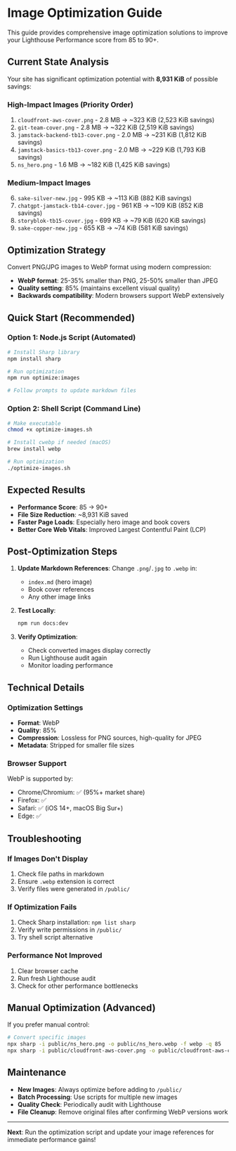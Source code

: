 # Image Optimization Guide

This guide provides comprehensive image optimization solutions to improve your Lighthouse Performance score from 85 to 90+.

## Current State Analysis

Your site has significant optimization potential with **8,931 KiB** of possible savings:

### High-Impact Images (Priority Order)
1. `cloudfront-aws-cover.png` - 2.8 MB → ~323 KiB (2,523 KiB savings)
2. `git-team-cover.png` - 2.8 MB → ~322 KiB (2,519 KiB savings)
3. `jamstack-backend-tb13-cover.png` - 2.0 MB → ~231 KiB (1,812 KiB savings)
4. `jamstack-basics-tb13-cover.png` - 2.0 MB → ~229 KiB (1,793 KiB savings)
5. `ns_hero.png` - 1.6 MB → ~182 KiB (1,425 KiB savings)

### Medium-Impact Images
6. `sake-silver-new.jpg` - 995 KB → ~113 KiB (882 KiB savings)
7. `chatgpt-jamstack-tb14-cover.jpg` - 961 KB → ~109 KiB (852 KiB savings)
8. `storyblok-tb15-cover.jpg` - 699 KB → ~79 KiB (620 KiB savings)
9. `sake-copper-new.jpg` - 655 KB → ~74 KiB (581 KiB savings)

## Optimization Strategy

Convert PNG/JPG images to WebP format using modern compression:
- **WebP format**: 25-35% smaller than PNG, 25-50% smaller than JPEG
- **Quality setting**: 85% (maintains excellent visual quality)
- **Backwards compatibility**: Modern browsers support WebP extensively

## Quick Start (Recommended)

### Option 1: Node.js Script (Automated)
```bash
# Install Sharp library
npm install sharp

# Run optimization
npm run optimize:images

# Follow prompts to update markdown files
```

### Option 2: Shell Script (Command Line)
```bash
# Make executable
chmod +x optimize-images.sh

# Install cwebp if needed (macOS)
brew install webp

# Run optimization
./optimize-images.sh
```

## Expected Results

- **Performance Score**: 85 → 90+
- **File Size Reduction**: ~8,931 KiB saved
- **Faster Page Loads**: Especially hero image and book covers
- **Better Core Web Vitals**: Improved Largest Contentful Paint (LCP)

## Post-Optimization Steps

1. **Update Markdown References**: Change `.png`/`.jpg` to `.webp` in:
   - `index.md` (hero image)
   - Book cover references
   - Any other image links

2. **Test Locally**:
   ```bash
   npm run docs:dev
   ```

3. **Verify Optimization**:
   - Check converted images display correctly
   - Run Lighthouse audit again
   - Monitor loading performance

## Technical Details

### Optimization Settings
- **Format**: WebP
- **Quality**: 85%
- **Compression**: Lossless for PNG sources, high-quality for JPEG
- **Metadata**: Stripped for smaller file sizes

### Browser Support
WebP is supported by:
- Chrome/Chromium: ✅ (95%+ market share)
- Firefox: ✅
- Safari: ✅ (iOS 14+, macOS Big Sur+)
- Edge: ✅

## Troubleshooting

### If Images Don't Display
1. Check file paths in markdown
2. Ensure `.webp` extension is correct
3. Verify files were generated in `/public/`

### If Optimization Fails
1. Check Sharp installation: `npm list sharp`
2. Verify write permissions in `/public/`
3. Try shell script alternative

### Performance Not Improved
1. Clear browser cache
2. Run fresh Lighthouse audit
3. Check for other performance bottlenecks

## Manual Optimization (Advanced)

If you prefer manual control:

```bash
# Convert specific images
npx sharp -i public/ns_hero.png -o public/ns_hero.webp -f webp -q 85
npx sharp -i public/cloudfront-aws-cover.png -o public/cloudfront-aws-cover.webp -f webp -q 85
```

## Maintenance

- **New Images**: Always optimize before adding to `/public/`
- **Batch Processing**: Use scripts for multiple new images
- **Quality Check**: Periodically audit with Lighthouse
- **File Cleanup**: Remove original files after confirming WebP versions work

---

**Next**: Run the optimization script and update your image references for immediate performance gains!